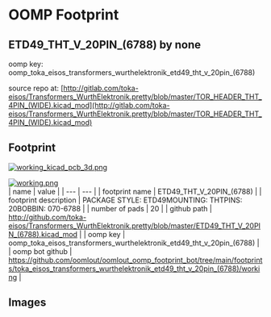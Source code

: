 # OOMP Footprint  
## ETD49_THT_V_20PIN_(6788)  by none  
  
oomp key: oomp_toka_eisos_transformers_wurthelektronik_etd49_tht_v_20pin_(6788)  
  
source repo at: [http://gitlab.com/toka-eisos/Transformers_WurthElektronik.pretty/blob/master/TOR_HEADER_THT_4PIN_(WIDE).kicad_mod](http://gitlab.com/toka-eisos/Transformers_WurthElektronik.pretty/blob/master/TOR_HEADER_THT_4PIN_(WIDE).kicad_mod)  
## Footprint  
  
[![working_kicad_pcb_3d.png](working_kicad_pcb_3d_600.png)](working_kicad_pcb_3d.png)  
  
[![working.png](working_600.png)](working.png)  
| name | value | 
| --- | --- | 
| footprint name | ETD49_THT_V_20PIN_(6788) | 
| footprint description | PACKAGE STYLE: ETD49MOUNTING: THTPINS: 20BOBBIN: 070-6788 | 
| number of pads | 20 | 
| github path | http://github.com/toka-eisos/Transformers_WurthElektronik.pretty/blob/master/ETD49_THT_V_20PIN_(6788).kicad_mod | 
| oomp key | oomp_toka_eisos_transformers_wurthelektronik_etd49_tht_v_20pin_(6788) | 
| oomp bot github | https://github.com/oomlout/oomlout_oomp_footprint_bot/tree/main/footprints/toka_eisos_transformers_wurthelektronik_etd49_tht_v_20pin_(6788)/working | 
## Images  
